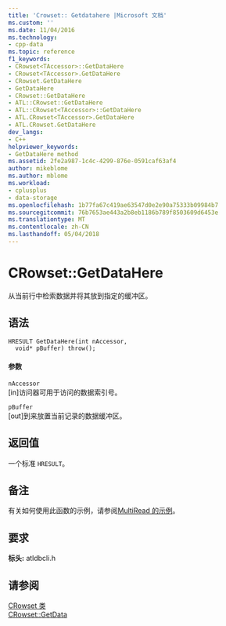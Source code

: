```yaml
---
title: 'Crowset:: Getdatahere |Microsoft 文档'
ms.custom: ''
ms.date: 11/04/2016
ms.technology:
- cpp-data
ms.topic: reference
f1_keywords:
- CRowset<TAccessor>::GetDataHere
- CRowset<TAccessor>.GetDataHere
- CRowset.GetDataHere
- GetDataHere
- CRowset::GetDataHere
- ATL::CRowset::GetDataHere
- ATL::CRowset<TAccessor>::GetDataHere
- ATL.CRowset<TAccessor>.GetDataHere
- ATL.CRowset.GetDataHere
dev_langs:
- C++
helpviewer_keywords:
- GetDataHere method
ms.assetid: 2fe2a987-1c4c-4299-876e-0591caf63af4
author: mikeblome
ms.author: mblome
ms.workload:
- cplusplus
- data-storage
ms.openlocfilehash: 1b77fa67c419ae63547d0e2e90a75333b09984b7
ms.sourcegitcommit: 76b7653ae443a2b8eb1186b789f8503609d6453e
ms.translationtype: MT
ms.contentlocale: zh-CN
ms.lasthandoff: 05/04/2018
---
```

# <a name="crowsetgetdatahere"></a>CRowset::GetDataHere
从当前行中检索数据并将其放到指定的缓冲区。  
  
## <a name="syntax"></a>语法  
  
```
HRESULT GetDataHere(int nAccessor,   
  void* pBuffer) throw();  
```  
  
#### <a name="parameters"></a>参数  
 `nAccessor`  
 [in]访问器可用于访问的数据索引号。  
  
 `pBuffer`  
 [out]到来放置当前记录的数据缓冲区。  
  
## <a name="return-value"></a>返回值  
 一个标准 `HRESULT`。  
  
## <a name="remarks"></a>备注  
 有关如何使用此函数的示例，请参阅[MultiRead 的示例](../../visual-cpp-samples.md)。  
  
## <a name="requirements"></a>要求  
 **标头:** atldbcli.h  
  
## <a name="see-also"></a>请参阅  
 [CRowset 类](../../data/oledb/crowset-class.md)   
 [CRowset::GetData](../../data/oledb/crowset-getdata.md)